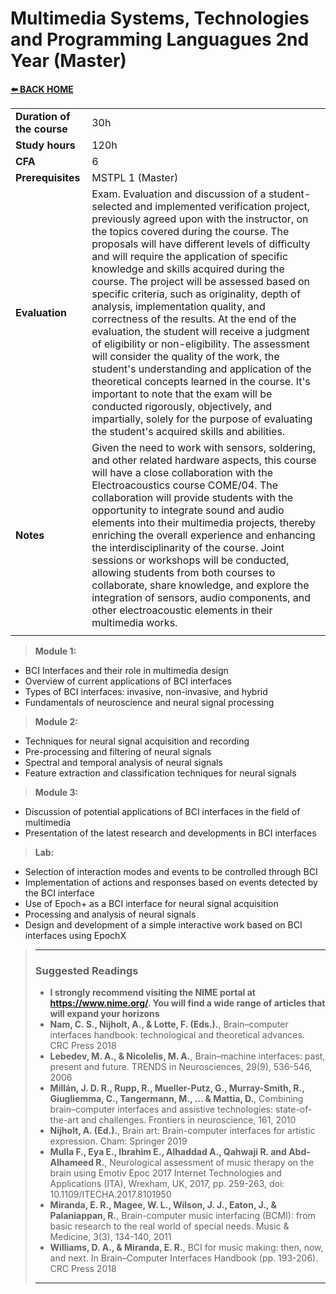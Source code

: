 # **Multimedia Systems, Technologies and Programming Languagues 2nd Year (Master)**  

[**⬅️ BACK HOME**](/HOME.md)  

|                          |     |
|:-------------------------|:----|  
|**Duration of the course**|30h  |
|**Study hours**           |120h |
|**CFA**                   |6    |
|**Prerequisites**         |MSTPL 1 (Master)|
|**Evaluation**            |Exam. Evaluation and discussion of a student-selected and implemented verification project, previously agreed upon with the instructor, on the topics covered during the course. The proposals will have different levels of difficulty and will require the application of specific knowledge and skills acquired during the course. The project will be assessed based on specific criteria, such as originality, depth of analysis, implementation quality, and correctness of the results. At the end of the evaluation, the student will receive a judgment of eligibility or non-eligibility. The assessment will consider the quality of the work, the student's understanding and application of the theoretical concepts learned in the course. It's important to note that the exam will be conducted rigorously, objectively, and impartially, solely for the purpose of evaluating the student's acquired skills and abilities.|
|**Notes**                 |Given the need to work with sensors, soldering, and other related hardware aspects, this course will have a close collaboration with the Electroacoustics course COME/04. The collaboration will provide students with the opportunity to integrate sound and audio elements into their multimedia projects, thereby enriching the overall experience and enhancing the interdisciplinarity of the course. Joint sessions or workshops will be conducted, allowing students from both courses to collaborate, share knowledge, and explore the integration of sensors, audio components, and other electroacoustic elements in their multimedia works.|
|||

>**Module 1:**
- BCI Interfaces and their role in multimedia design
- Overview of current applications of BCI interfaces
- Types of BCI interfaces: invasive, non-invasive, and hybrid
- Fundamentals of neuroscience and neural signal processing

>**Module 2:**
- Techniques for neural signal acquisition and recording
- Pre-processing and filtering of neural signals
- Spectral and temporal analysis of neural signals
- Feature extraction and classification techniques for neural signals

>**Module 3:**
- Discussion of potential applications of BCI interfaces in the field of multimedia
- Presentation of the latest research and developments in BCI interfaces

>**Lab:**
- Selection of interaction modes and events to be controlled through BCI
- Implementation of actions and responses based on events detected by the BCI interface
- Use of Epoch+ as a BCI interface for neural signal acquisition
- Processing and analysis of neural signals
- Design and development of a simple interactive work based on BCI interfaces using EpochX

>---
>### **Suggested Readings**  
>- **I strongly recommend visiting the NIME portal at https://www.nime.org/. You will find a wide range of articles that will expand your horizons**
>- **Nam, C. S., Nijholt, A., & Lotte, F. (Eds.).**, Brain–computer interfaces handbook: technological and theoretical advances. CRC Press 2018
>- **Lebedev, M. A., & Nicolelis, M. A.**, Brain–machine interfaces: past, present and future. TRENDS in Neurosciences, 29(9), 536-546, 2006
>- **Millán, J. D. R., Rupp, R., Mueller-Putz, G., Murray-Smith, R., Giugliemma, C., Tangermann, M., ... & Mattia, D.**, Combining brain–computer interfaces and assistive technologies: state-of-the-art and challenges. Frontiers in neuroscience, 161, 2010
>- **Nijholt, A. (Ed.).**, Brain art: Brain-computer interfaces for artistic expression. Cham: Springer 2019
>- **Mulla F., Eya E., Ibrahim E., Alhaddad A., Qahwaji R. and Abd-Alhameed R.**, Neurological assessment of music therapy on the brain using Emotiv Epoc 2017 Internet Technologies and Applications (ITA), Wrexham, UK, 2017, pp. 259-263, doi: 10.1109/ITECHA.2017.8101950
>- **Miranda, E. R., Magee, W. L., Wilson, J. J., Eaton, J., & Palaniappan, R.**, Brain-computer music interfacing (BCMI): from basic research to the real world of special needs. Music & Medicine, 3(3), 134-140, 2011
>- **Williams, D. A., & Miranda, E. R.**, BCI for music making: then, now, and next. In Brain–Computer Interfaces Handbook (pp. 193-206). CRC Press 2018
>---
